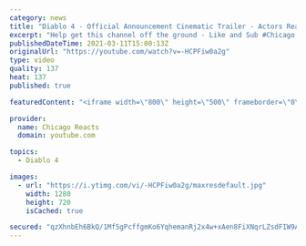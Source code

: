 ```yaml
---
category: news
title: "Diablo 4 - Official Announcement Cinematic Trailer - Actors React"
excerpt: "Help get this channel off the ground - Like and Sub #Chicago #Blind #React."
publishedDateTime: 2021-03-11T15:00:13Z
originalUrl: "https://youtube.com/watch?v=-HCPFiw0a2g"
type: video
quality: 137
heat: 137
published: true

featuredContent: "<iframe width=\"800\" height=\"500\" frameborder=\"0\" src=\"https://www.youtube.com/embed/-HCPFiw0a2g\" allow=\"accelerometer; autoplay; encrypted-media; gyroscope; picture-in-picture\" allowfullscreen></iframe>"

provider:
  name: Chicago Reacts
  domain: youtube.com

topics:
  - Diablo 4

images:
  - url: "https://i.ytimg.com/vi/-HCPFiw0a2g/maxresdefault.jpg"
    width: 1280
    height: 720
    isCached: true

secured: "qzXhnbEh6BkQ/1Mf5gPcffgmKo6YqhemanRj2x4w+xAen8FiXNqrLZsdFIW9A+BQvd60MTRa0hAPawRGx3eVDu94387dvNFpYBm9wM2NPLFFC+7qgXcd3uIYVFS6bky9OTHcoxUwu7KQtEi0QuvpNLANrJ94uXtJt5U31ApZV6Vxot1DOetvMBvQeV0+po6z9Py4RO7GH9nSC7+CXPtgUEFeQ4/g4kjwRrobKkdRHDpuPqDs7mCp03KafieUKOsQC+Ca2U/zUDDgYAr1dh8nJ6qIZ/050vD2Q9arn5LFH/YhFp0ULVyphXJmO/IHLFkXtcc8aqNe+HD91WVQ3kr0ZqHLy616HbkagVa1hsToAGkzPDqrzFtGJ085tZRICtyFk+Gp/A/Hk+3gfFrKv85EC8mNDasu8eMvLzXZCA/DK2qHpr7f7G05SzR+f0nJZ7LX;Rq9x+2ghHldIIom7ULj1Xw=="
---
```


